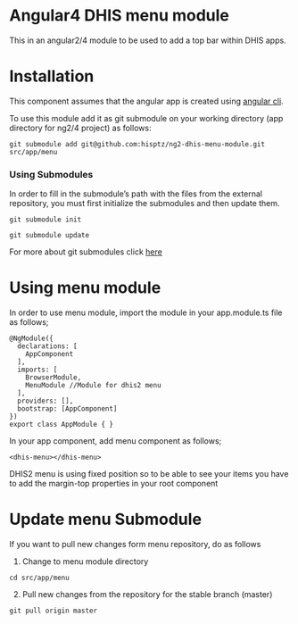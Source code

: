 # Angular4 DHIS menu module

This in an angular2/4 module to be used to add a top bar within DHIS apps.

# Installation

This component assumes that the angular app is created using [angular cli](https://cli.angular.io/).

To use this module add it as git submodule on your working directory (app directory for ng2/4 project) as follows:

`git submodule add git@github.com:hisptz/ng2-dhis-menu-module.git src/app/menu`

### Using Submodules

In order to fill in the submodule’s path with the files from the external repository, you must first initialize the submodules and then update them.

`git submodule init`

`git submodule update`

For more about git submodules click [here](https://chrisjean.com/git-submodules-adding-using-removing-and-updating/)

# Using menu module

In order to use menu module, import the module in your app.module.ts file as follows;

```
@NgModule({
  declarations: [
    AppComponent
  ],
  imports: [
    BrowserModule,
    MenuModule //Module for dhis2 menu
  ],
  providers: [],
  bootstrap: [AppComponent]
})
export class AppModule { }
``` 

In your app component, add menu component as follows;

`<dhis-menu></dhis-menu>
`

DHIS2 menu is using fixed position so to be able to see your items you have to add the margin-top properties in your root component

# Update menu Submodule

If you want to pull new changes form menu repository, do as follows

1. Change to menu module directory

`cd src/app/menu`

2. Pull new changes from the repository for the stable branch (master)

`git pull origin master`

